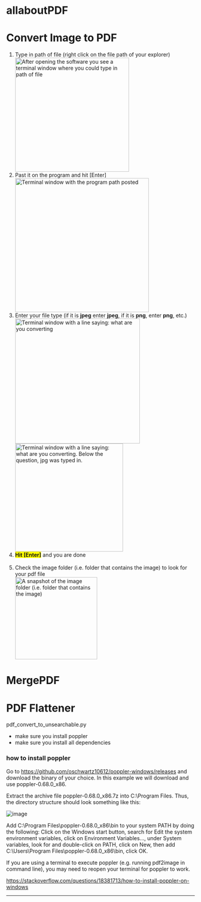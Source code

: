 
# allaboutPDF

# Convert Image to PDF
<ol>
  <li>Type in path of file (right click on the file path of your explorer)</li>
  <img width="304" alt="After opening the software you see a terminal window where you could type in path of file" src="https://github.com/ohvelynuna/allaboutPDF/assets/132867898/da4aafc2-4f57-46b9-a808-6f04ba95659c">
  <li>Past it on the program and hit [Enter]</li>
  <img width="357" alt="Terminal window with the program path posted" src="https://github.com/ohvelynuna/allaboutPDF/assets/132867898/ba5ca93a-dd70-42b1-8ff1-f2c2125c2eec">
  <li>Enter your file type (if it is <strong>jpeg</strong> enter <strong>jpeg</strong>, if it is <strong>png</strong>, enter <strong>png</strong>, etc.)</li>
  <img width="333" alt="Terminal window with a line saying: what are you converting" src="https://github.com/ohvelynuna/allaboutPDF/assets/132867898/7eba5e4c-32d1-4970-aa12-2dd5afb0f1d2"><br>
  <img width="288" alt="Terminal window with a line saying: what are you converting. Below the question, jpg was typed in." src="https://github.com/ohvelynuna/allaboutPDF/assets/132867898/702cac42-029c-4169-b7cc-fba1497e5aa6"><br>
  <li><span style="background-color: yellow;"><strong>Hit [Enter]</strong></span> and you are done</li><br>
  <li>Check the image folder (i.e. folder that contains the image) to look for your pdf file</li>
  
  <img width="219" alt="A snapshot of the image folder (i.e. folder that contains the image)" src="https://github.com/ohvelynuna/allaboutPDF/assets/132867898/d13b2599-e332-4616-b8e1-652f482c8d56">

</ol>


# MergePDF

# PDF Flattener
pdf_convert_to_unsearchable.py
- make sure you install poppler
- make sure you install all dependencies

### how to install poppler

Go to https://github.com/oschwartz10612/poppler-windows/releases and download the binary of your choice. In this example we will download and use poppler-0.68.0_x86.

Extract the archive file poppler-0.68.0_x86.7z into C:\Program Files. Thus, the directory structure should look something like this:

![image](https://github.com/user-attachments/assets/81dc2c1e-8293-4ae0-b961-dc31e5c0dcb6)

Add C:\Program Files\poppler-0.68.0_x86\bin to your system PATH by doing the following: Click on the Windows start button, search for Edit the system environment variables, click on Environment Variables..., under System variables, look for and double-click on PATH, click on New, then add C:\Users\Program Files\poppler-0.68.0_x86\bin, click OK.

If you are using a terminal to execute poppler (e.g. running pdf2image in command line), you may need to reopen your terminal for poppler to work.

https://stackoverflow.com/questions/18381713/how-to-install-poppler-on-windows

---

